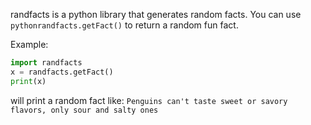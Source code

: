 randfacts is a python library that generates random facts. You can use ```pythonrandfacts.getFact()``` to return a random fun fact.

Example:
```python
import randfacts
x = randfacts.getFact()
print(x)
```
will print a random fact like:
```Penguins can't taste sweet or savory flavors, only sour and salty ones```
